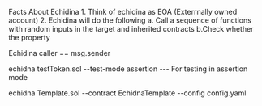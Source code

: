 Facts About Echidina
    1. Think of echidina as EOA (Exterrnally owned account)
    2. Echidina will do the following
        a. Call a sequence of functions with random inputs in the target and inherited contracts
        b.Check whether the property

Echidina caller  == msg.sender

echidna testToken.sol --test-mode assertion --- For testing in assertion mode

echidna Template.sol --contract EchidnaTemplate --config config.yaml